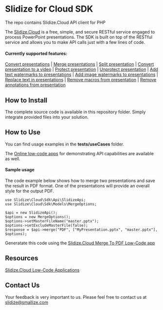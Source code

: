 # Slidize for Cloud SDK
The repo contains Slidize.Cloud API client for PHP

The [Slidize.Cloud](https://products.slidize.cloud/) is a free, simple, and secure RESTful service engaged to process PowerPoint presentations. The SDK is built on top of the RESTful service and allows you to make API calls just with a few lines of code. 

#### Currently supported features:
[Convert presentations](https://products.slidize.cloud/converter/) | [Merge presentations](https://products.slidize.cloud/merger/) | [Split presentation](https://products.slidize.cloud/splitter/) | [Convert presentation to a video](https://products.slidize.cloud/video-converter/) | [Protect presentation](https://products.slidize.cloud/locker/) | [Unprotect presentation](https://products.slidize.cloud/unlocker/) | [Add text watermarks to presentations](https://products.slidize.cloud/text-watermarker/) | [Add image watermarks to presentations](https://products.slidize.cloud/image-watermarker/) | [Replace text in presentations](https://products.slidize.cloud/text-replacer/) | [Remove macros from presentation](https://products.slidize.cloud/macros-remover/) | [Remove annotations from presentation](https://products.slidize.cloud/annotations-remover/)

## How to Install
The complete source code is available in this repository folder. Simply integrate provided files into your solution.

## How to Use
You can find usage examples in the **tests/useCases** folder.

The [Online low-code apps](https://products.slidize.cloud) for demonstrating API capabilities are available as well. 

#### Sample usage

The code example below shows how to merge two presentations and save the result in PDF format. One of the presentations will provide an overall style for the output PDF.
```
use Slidize\Cloud\Sdk\Api\SlidizeApi;
use Slidize\Cloud\Sdk\Models\MergeOptions;

$api = new SlidizeApi();
$options = new MergeOptions();
$options->setMasterFileName("master.pptx");
$options->setExcludeMasterFile(false);
$response = $api->merge("PDF", ["MyPresentation.pptx", "master.pptx"], $options);
```

Generatate this code using the [Slidize.Cloud Merge To PDF Low-Code app](https://products.slidize.cloud/merger/merge-api/merge-to-pdf/)

## Resources
[Slidize.Cloud Low-Code Applications](https://products.slidize.cloud)

## Contact Us
Your feedback is very important to us. Please feel free to contact us at slidize@smallize.com